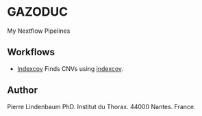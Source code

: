# GAZODUC

My Nextflow Pipelines

## Workflows

  * [Indexcov](workflows/indexcov/README.md) Finds CNVs using [indexcov](https://github.com/brentp/goleft/tree/master/indexcov#indexcov).


## Author

Pierre Lindenbaum PhD. Institut du Thorax. 44000 Nantes. France.

